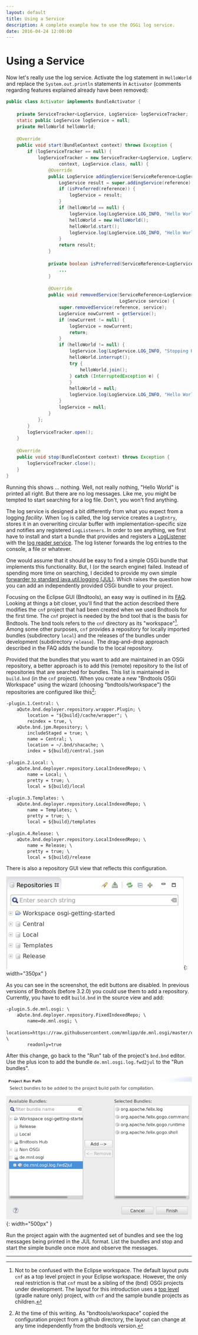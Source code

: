 ```yaml
---
layout: default
title: Using a Service
description: A complete example how to use the OSGi log service.
date: 2016-04-24 12:00:00
---
```


# Using a Service

Now let's really use the log service. Activate the log statement in `HelloWorld` and replace the `System.out.println` statements in `Activator` (comments regarding features explained already have been removed):

```java
public class Activator implements BundleActivator {

    private ServiceTracker<LogService, LogService> logServiceTracker;
    static public LogService logService = null;
    private HelloWorld helloWorld;

    @Override
    public void start(BundleContext context) throws Exception {
        if (logServiceTracker == null) {
            logServiceTracker = new ServiceTracker<LogService, LogService>(
                    context, LogService.class, null) {
                @Override
                public LogService addingService(ServiceReference<LogService> reference) {
                    LogService result = super.addingService(reference);
                    if (isPreferred(reference)) {
                        logService = result;
                    }
                    if (helloWorld == null) {
                        logService.log(LogService.LOG_INFO, "Hello World starting.");
                        helloWorld = new HelloWorld();
                        helloWorld.start();
                        logService.log(LogService.LOG_INFO, "Hello World started.");
                    }
                    return result;
                }

                private boolean isPreferred(ServiceReference<LogService> candidate) {
                    ...
                }
                
                @Override
                public void removedService(ServiceReference<LogService> reference,
                                           LogService service) {
                    super.removedService(reference, service);
                    LogService nowCurrent = getService();
                    if (nowCurrent != null) {
                        logService = nowCurrent;
                        return;
                    }
                    if (helloWorld != null) {
                        logService.log(LogService.LOG_INFO, "Stopping Hello World.");
                        helloWorld.interrupt();
                        try {
                            helloWorld.join();
                        } catch (InterruptedException e) {
                        }
                        helloWorld = null;
                        logService.log(LogService.LOG_INFO, "Hello World stopped.");
                    }
                    logService = null;
                }
            };
        }
        logServiceTracker.open();
    }

    @Override
    public void stop(BundleContext context) throws Exception {
        logServiceTracker.close();
    }
}
```

Running this shows ... nothing. Well, not really nothing, "Hello World" is printed all right. But there are no log messages. Like me, you might be tempted to start searching for a log file. Don't, you won't find anything.

The log service is designed a bit differently from what you expect from a logging *facility*. When `log` is called, the log service creates a `LogEntry`, stores it in an overwriting circular buffer with implementation-specific size and notifies any registered `LogListeners`. In order to see anything, we first have to install and start a bundle that provides and registers a 
[LogListener](https://osgi.org/javadoc/r6/cmpn/index.html?org/osgi/service/log/LogListener.html) with the [log reader service](https://osgi.org/javadoc/r6/cmpn/index.html?org/osgi/service/log/LogListener.html). The log listener forwards the log entries to the console, a file or whatever.

One would assume that it should be easy to find a simple OSGi bundle that implements this functionality. But, I (or the search engine) failed. Instead of spending more time on searching, I decided to provide my own simple [forwarder to standard java.util.logging (JUL)](https://github.com/mnlipp/de.mnl.osgi/raw/master/cnf/releaserepo/de.mnl.osgi.log.fwd2jul/de.mnl.osgi.log.fwd2jul-1.0.0.jar). Which raises the question how you can add an independently provided OSGi bundle to your project.

Focusing on the Eclipse GUI (Bndtools), an easy way is outlined in its [FAQ](http://bndtools.org/faq.html). Looking at things a bit closer, you'll find that the action described there modifies the `cnf` project that had been created when we used Bndtools for the first time. The `cnf` project is needed by the bnd tool that is the basis for Bndtools. The bnd tools refers to the `cnf` directory as its "workspace"[^ws]. Among some other purposes, `cnf` provides a repository for locally imported bundles (subdirectory `local`) and the releases of the bundles under development (subdirectory `release`). The drag-and-drop approach described in the FAQ adds the bundle to the local repository.

[^ws]: Not to be confused with the Eclipse workspace. The default layout puts `cnf` as a top level project in your Eclipse workspace. However, the only real restriction is that `cnf` must be a sibling of the (bnd) OSGi projects under development. The layout for this introduction uses a [top level](https://github.com/mnlipp/osgi-getting-started) (gradle nature only) project, with `cnf` and the sample bundle projects as children. 

Provided that the bundles that you want to add are maintained in an OSGi repository<a name="add-repo"></a>, a better approach is to add this (remote) repository to the list of repositories that are searched for bundles. This list is maintained in `build.bnd` (in the `cnf` project). When you create a new "Bndtools OSGi Workspace" using the wizard (choosing "bndtools/workspace") the repositories are configured like this[^bwt]:

[^bwt]: At the time of this writing. As "bndtools/workspace" copied the configuration project from a github directory, the layout can change at any time independently from the bndtools version.

```properties
-plugin.1.Central: \
	aQute.bnd.deployer.repository.wrapper.Plugin; \
		location = "${build}/cache/wrapper"; \
		reindex = true, \
	aQute.bnd.jpm.Repository; \
		includeStaged = true; \
		name = Central; \
		location = ~/.bnd/shacache; \
		index = ${build}/central.json

-plugin.2.Local: \
	aQute.bnd.deployer.repository.LocalIndexedRepo; \
		name = Local; \
		pretty = true; \
		local = ${build}/local

-plugin.3.Templates: \
	aQute.bnd.deployer.repository.LocalIndexedRepo; \
		name = Templates; \
		pretty = true; \
		local = ${build}/templates

-plugin.4.Release: \
	aQute.bnd.deployer.repository.LocalIndexedRepo; \
		name = Release; \
		pretty = true; \
		local = ${build}/release
```

There is also a repository GUI view that reflects this configuration.

![Adding a repository](images/Repository-view.png){: width="350px" }

As you can see in the screenshot, the edit buttons are disabled. In previous versions of Bndtools (before 3.2.0) you could use them to add a repository. Currently, you have to edit `build.bnd` in the source view and add:

```properties
-plugin.5.de.mnl.osgi: \
	aQute.bnd.deployer.repository.FixedIndexedRepo; \
		name=de.mnl.osgi; \
		locations=https://raw.githubusercontent.com/mnlipp/de.mnl.osgi/master/cnf/release/index.xml; \
		readonly=true
```

After this change, go back to the "Run" tab of the project's `bnd.bnd` editor. Use the plus icon to add the bundle `de.mnl.osgi.log.fwd2jul` to the "Run bundles".

![Adding the fwd2jul bundle](images/Adding-fwd2jul.png){: width="500px" }

Run the project again with the augmented set of bundles and see the log messages being printed in the JUL format. List the bundles and stop and start the simple bundle once more and observe the messages.

---

